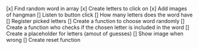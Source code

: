 
[x] Find random word in array 
[x] Create letters to click on
[x] Add images of hangman
[] Listen to button click
[] How many letters does the word have
[] Register picked letters
[] Create a function to choose word randomly
[] Create a function who checks if the chosen letter is included in the word
[] Create a placeholder for letters (amout of guesses)
[] Show image when wrong
[] Create reset function

